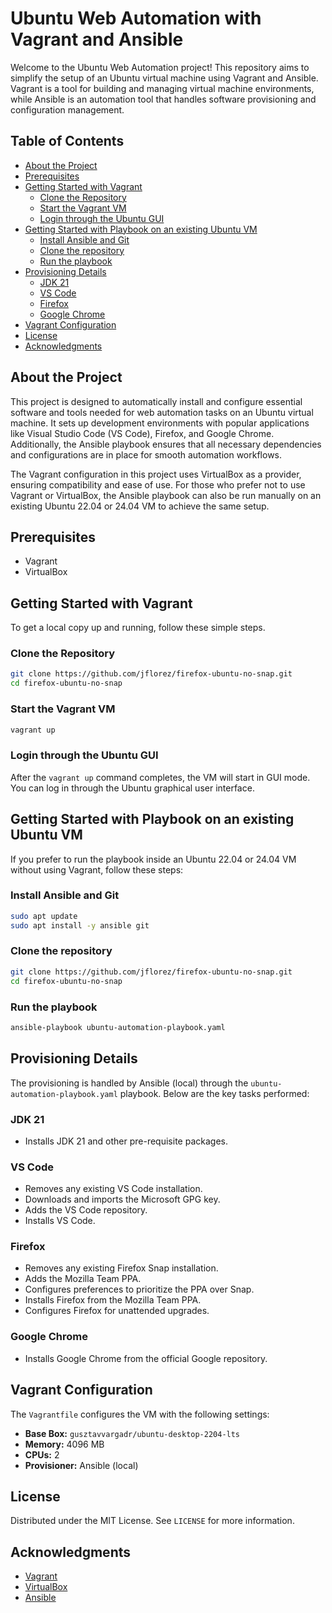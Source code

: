 # Ubuntu Web Automation with Vagrant and Ansible

Welcome to the Ubuntu Web Automation project! This repository aims to simplify the setup of an Ubuntu virtual machine using Vagrant and Ansible. Vagrant is a tool for building and managing virtual machine environments, while Ansible is an automation tool that handles software provisioning and configuration management.

## Table of Contents

- [About the Project](#about-the-project)
- [Prerequisites](#prerequisites)
- [Getting Started with Vagrant](#getting-started-with-vagrant)
  - [Clone the Repository](#clone-the-repository)
  - [Start the Vagrant VM](#start-the-vagrant-vm)
  - [Login through the Ubuntu GUI](#login-through-the-ubuntu-gui)
- [Getting Started with Playbook on an existing Ubuntu VM](#getting-started-with-playbook-on-an-existing-ubuntu-vm)
  - [Install Ansible and Git](#install-ansible-and-git)
  - [Clone the repository](#clone-the-repository-1)
  - [Run the playbook](#run-the-playbook)
- [Provisioning Details](#provisioning-details)
  - [JDK 21](#jdk-21)
  - [VS Code](#vs-code)
  - [Firefox](#firefox)
  - [Google Chrome](#google-chrome)
- [Vagrant Configuration](#vagrant-configuration)
- [License](#license)
- [Acknowledgments](#acknowledgments)

## About the Project

This project is designed to automatically install and configure essential software and tools needed for web automation tasks on an Ubuntu virtual machine. It sets up development environments with popular applications like Visual Studio Code (VS Code), Firefox, and Google Chrome. Additionally, the Ansible playbook ensures that all necessary dependencies and configurations are in place for smooth automation workflows.

The Vagrant configuration in this project uses VirtualBox as a provider, ensuring compatibility and ease of use. For those who prefer not to use Vagrant or VirtualBox, the Ansible playbook can also be run manually on an existing Ubuntu 22.04 or 24.04 VM to achieve the same setup.

## Prerequisites

- Vagrant
- VirtualBox

## Getting Started with Vagrant

To get a local copy up and running, follow these simple steps.

### Clone the Repository
   ```sh
   git clone https://github.com/jflorez/firefox-ubuntu-no-snap.git
   cd firefox-ubuntu-no-snap
   ```

### Start the Vagrant VM
   ```sh
   vagrant up
   ```

### Login through the Ubuntu GUI
   After the `vagrant up` command completes, the VM will start in GUI mode. You can log in through the Ubuntu graphical user interface.

## Getting Started with Playbook on an existing Ubuntu VM

If you prefer to run the playbook inside an Ubuntu 22.04 or 24.04 VM without using Vagrant, follow these steps:

### Install Ansible and Git
   ```sh
   sudo apt update
   sudo apt install -y ansible git
   ```

### Clone the repository
   ```sh
   git clone https://github.com/jflorez/firefox-ubuntu-no-snap.git
   cd firefox-ubuntu-no-snap
   ```

### Run the playbook
   ```sh
   ansible-playbook ubuntu-automation-playbook.yaml
   ```

## Provisioning Details

The provisioning is handled by Ansible (local) through the `ubuntu-automation-playbook.yaml` playbook. Below are the key tasks performed:

### JDK 21

- Installs JDK 21 and other pre-requisite packages.

### VS Code

- Removes any existing VS Code installation.
- Downloads and imports the Microsoft GPG key.
- Adds the VS Code repository.
- Installs VS Code.

### Firefox

- Removes any existing Firefox Snap installation.
- Adds the Mozilla Team PPA.
- Configures preferences to prioritize the PPA over Snap.
- Installs Firefox from the Mozilla Team PPA.
- Configures Firefox for unattended upgrades.

### Google Chrome

- Installs Google Chrome from the official Google repository.

## Vagrant Configuration

The `Vagrantfile` configures the VM with the following settings:

- **Base Box:** `gusztavvargadr/ubuntu-desktop-2204-lts`
- **Memory:** 4096 MB
- **CPUs:** 2
- **Provisioner:** Ansible (local)



## License

Distributed under the MIT License. See `LICENSE` for more information.

## Acknowledgments

- [Vagrant](https://www.vagrantup.com/)
- [VirtualBox](https://www.virtualbox.org/)
- [Ansible](https://www.ansible.com/)

